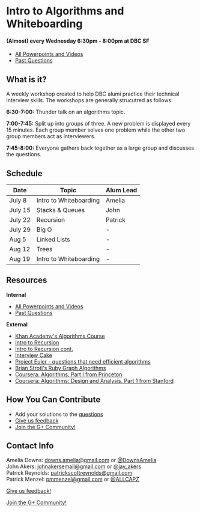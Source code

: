 # Intro to Algorithms and Whiteboarding
#### (Almost) every Wednesday 6:30pm - 8:00pm at DBC SF
- [All Powerpoints and Videos](https://github.com/adowns01/Intro-to-Whiteboarding-DBC/blob/master/powerpoint_links.md)
- [Past Questions](https://github.com/adowns01/Intro-to-Whiteboarding-DBC/blob/master/questions.md)

## What is it?

A weekly workshop created to help DBC alumi practice their technical interview skills. The workshops are generally strucutred as follows:

**6:30-7:00:** Thunder talk on an algorithms topic.

**7:00-7:45:** Split up into groups of three. A new problem is displayed every 15 minutes. Each group member solves one problem while the other two group members act as interviewers.

**7:45-8:00:** Everyone gathers back together as a large group and discusses the questions.

## Schedule

Date | Topic | Alum Lead
 --- | --- | ---
July 8 | Intro to Whiteboarding | Amelia
July 15 | Stacks & Queues | John
July 22 | Recursion | Patrick
July 29 | Big O | -
Aug 5 | Linked Lists | -
Aug 12 | Trees | -
Aug 19 | Intro to Whiteboarding | -


## Resources

**Internal**
- [All Powerpoints and Videos](https://github.com/adowns01/Intro-to-Whiteboarding-DBC/blob/master/powerpoint_links.md)
- [Past Questions](https://github.com/adowns01/Intro-to-Whiteboarding-DBC/blob/master/questions.md)

**External**
- [Khan Academy's Algorithms Course](https://www.khanacademy.org/computing/computer-science/algorithms)
- [Intro to Recursion](http://cs.stanford.edu/people/eroberts/courses/cs106b/chapters/05-intro-to-recursion.pdf)
- [Intro to Recursion cont.](http://cs.stanford.edu/people/eroberts/courses/cs106b/chapters/06-recursive-procedures.pdf)
- [Interview Cake](https://www.interviewcake.com/)
- [Project Euler - questions that need efficient algorithms](https://projecteuler.net/about)
- [Brian Stroti's Ruby Graph Algorithms](https://github.com/brianstorti/ruby-graph-algorithms)
- [Coursera: Algorithms, Part I from Princeton](https://www.coursera.org/course/algs4partI)
- [Coursera: Algorithms: Design and Analysis, Part 1 from Stanford](https://www.coursera.org/course/algo)

## How You Can Contribute

- Add your solutions to the [questions](https://github.com/adowns01/Intro-to-Whiteboarding-DBC/blob/master/questions.md)
- [Give us feedback](https://socrates.devbootcamp.com/feedback/forms)
- [Join the G+ Community!](https://plus.google.com/u/0/communities/114320193647581293833)


## Contact Info

Amelia Downs: downs.amelia@gmail.com or [@DownsAmelia](https://twitter.com/DownsAmelia)  
John Akers: johnakersemail@gmail.com or [@jay_akers](https://twitter.com/jay_akers)  
Patrick Reynolds: patrickscottreynolds@gmail.com  
Patrick Menzel: pmmenzel@gmail.com or [@ALLCAPZ](https://twitter.com/ALLCAPZ)  


[Give us feedback!](https://socrates.devbootcamp.com/feedback/forms)

[Join the G+ Community!](https://plus.google.com/u/0/communities/114320193647581293833)
